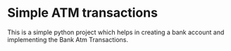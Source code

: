 # Simple ATM transactions
This is a simple python project which helps in creating a bank account and implementing the Bank Atm Transactions.
